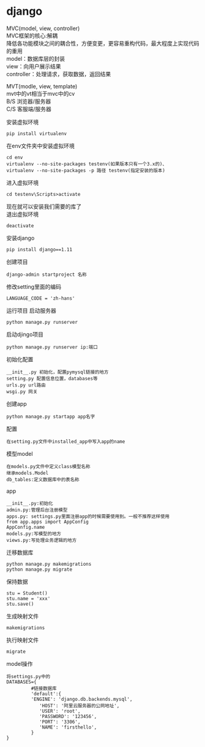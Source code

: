 # django
MVC(model, view, controller)</br>
MVC框架的核心:解耦</br>
降低各功能模块之间的耦合性，方便变更，更容易重构代码，最大程度上实现代码的重用</br>
model：数据库层的封装</br>
view：向用户展示结果</br>
controller：处理请求，获取数据，返回结果</br>

MVT(modle, view, template)</br>
mvt中的vt相当于mvc中的cv</br>
B/S 浏览器/服务器</br>
C/S 客服端/服务器</br>

安装虚拟环境
```
pip install virtualenv
```
在env文件夹中安装虚拟环境</br>
```
cd env
virtualenv --no-site-packages testenv(如果版本只有一个3.x的)、
virtualenv --no-site-packages -p 路径 testenv(指定安装的版本)
```

进入虚拟环境
```
cd testenv\Scripts>activate
```
现在就可以安装我们需要的库了</br>
退出虚拟环境
```
deactivate 
```
安装django
```
pip install django==1.11
```
创建项目
```
django-admin startproject 名称
```
修改setting里面的编码
```
LANGUAGE_CODE = 'zh-hans' 
```
运行项目 启动服务器
```
python manage.py runserver 
```
启动djingo项目
```
python manage.py runserver ip:端口
```
初始化配置
```
__init__.py 初始化，配置pymysql链接的地方
setting.py 配置信息位置，databases等
urls.py url路由
wsgi.py 网关
```

创建app 
```
python manage.py startapp app名字
```
配置
```
在setting.py文件中installed_app中写入app的name
```
模型model
```
在models.py文件中定义class模型名称
继承models.Model
db_tables:定义数据库中的表名称
```
app
```
__init__.py:初始化
admin.py:管理后台注册模型
apps.py: settings.py里面注册app的时候需要使用到。一般不推荐这样使用
from app.apps import AppConfig
AppConfig.name
models.py:写模型的地方
views.py:写处理业务逻辑的地方
```
迁移数据库
```
python manage.py makemigrations
python manage.py migrate
```
保持数据
```
stu = Student()
stu.name = 'xxx'
stu.save()
```
生成映射文件
```
makemigrations
```
执行映射文件
```
migrate 
```
model操作
```
将settings.py中的
DATABASES={
         #链接数据库
         'default':{
         'ENGINE': 'django.db.backends.mysql',
        	'HOST': '阿里云服务器的公网地址',
        	'USER': 'root',
        	'PASSWORD': '123456',
        	'PORT': '3306',
        	'NAME': 'firsthello',
         }
}
```
